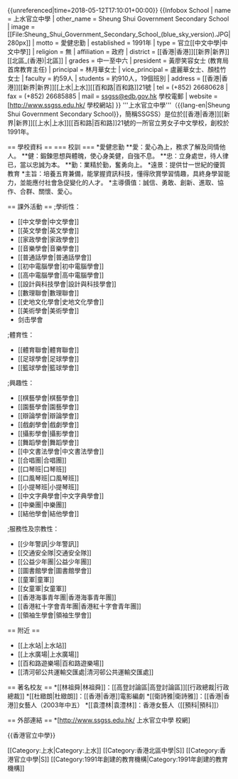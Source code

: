{{unreferenced|time=2018-05-12T17:10:01+00:00}}
{{Infobox School
| name        = 上水官立中學
| other_name  = Sheung Shui Government Secondary School
| image       = [[File:Sheung_Shui_Government_Secondary_School_(blue_sky_version).JPG|280px]]
| motto       = 愛健忠勤
| established = 1991年
| type        = 官立[[中文中學|中文中學]]
| religion    = 無
| affiliation = 政府
| district    = [[香港|香港]][[新界|新界]][[北區_(香港)|北區]]
| grades      = 中一至中六
| president   = 黃廖笑容女士 (教育局首席教育主任)
| principal   = 林月華女士
| vice_principal = 盧麗華女士、顏桂竹女士
| faculty     = 約59人
| students    = 約910人，19個班別
| address     = [[香港|香港]][[新界|新界]][[上水|上水]][[百和路|百和路]]21號
| tel         = (+852) 26680628
| fax         = (+852) 26685885
| mail        = ssgss@edb.gov.hk 學校電郵
| website     = [http://www.ssgss.edu.hk/ 學校網站]
}}
'''上水官立中學'''（{{lang-en|Sheung Shui Government Secondary School}}，簡稱SSGSS）是位於[[香港|香港]][[新界|新界]][[上水|上水]][[百和路|百和路]]21號的一所官立男女子中文學校，創校於1991年。

== 學校資料 ==
=== 校訓 ===
*愛健忠勤
**愛：愛心為上，務求了解及同情他人。
**健：鍛鍊思想與體魄，使心身美健，自強不息。
**忠：立身處世，待人律已，當以忠誠为本。
**勤：業精於勤，奮勇向上。
*遠景：提供廿一世紀的優質教育
*主旨：培養五育兼備，能掌握資訊科技，懂得欣賞學習情趣，具終身學習能力，並能應付社會急促變化的人才。
*主導價值：誠信、勇敢、創新、進取、協作、合群、關懷、愛心。

== 課外活動 ==
;學術性：
* [[中文學會|中文學會]]
* [[英文學會|英文學會]]
* [[家政學會|家政學會]]
* [[音樂學會|音樂學會]]
* [[普通話學會|普通話學會]]
* [[初中電腦學會|初中電腦學會]]
* [[高中電腦學會|高中電腦學會]]
* [[設計與科技學會|設計與科技學會]]
* [[數理聯會|數理聯會]]
* [[史地文化學會|史地文化學會]]
* [[美術學會|美術學會]] 
* 剑击學會

;體育性： 
* [[體育聯會|體育聯會]]
* [[足球學會|足球學會]]
* [[籃球學會|籃球學會]]


;興趣性：
* [[棋藝學會|棋藝學會]]
* [[園藝學會|園藝學會]]
* [[辯論學會|辯論學會]]
* [[戲劇學會|戲劇學會]]
* [[攝影學會|攝影學會]] 
* [[舞蹈學會|舞蹈學會]] 
* [[中文書法學會|中文書法學會]]
* [[合唱團|合唱團]]
* [[口琴班|口琴班]]
* [[口風琴班|口風琴班]]
* [[小提琴班|小提琴班]] 
* [[中文字典學會|中文字典學會]]
* [[中樂團|中樂團]]
* [[結他學會|結他學會]] 

;服務性及宗教性：
* [[少年警訊|少年警訊]]
* [[交通安全隊|交通安全隊]]
* [[公益少年團|公益少年團]]
* [[圖書館學會|圖書館學會]]
* [[童軍|童軍]]
* [[女童軍|女童軍]]
* [[香港海事青年團|香港海事青年團]]
* [[香港紅十字會青年團|香港紅十字會青年團]]
* [[領袖生學會|領袖生學會]]

== 附近 ==
* [[上水站|上水站]]
* [[上水廣場|上水廣場]]
* [[百和路遊樂場|百和路遊樂場]]
* [[清河邨公共運輸交匯處|清河邨公共運輸交匯處]]

== 著名校友 ==
*[[林祖舜|林祖舜]]：[[高登討論區|高登討論區]][[行政總裁|行政總裁]]
*[[杜緻朗|杜緻朗]]：[[香港|香港]]電影編劇
*[[衛詩雅|衛詩雅]]：[[香港|香港]]女藝人（2003年中五）
*[[袁澧林|袁澧林]]：香港女藝人（[[預科|預科]]）

== 外部連結 ==
*[http://www.ssgss.edu.hk/ 上水官立中學 校網]

{{香港官立中學}}

[[Category:上水|Category:上水]]
[[Category:香港北區中學|S]]
[[Category:香港官立中學|S]]
[[Category:1991年創建的教育機構|Category:1991年創建的教育機構]]